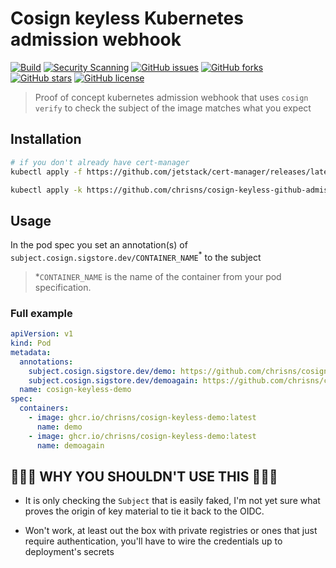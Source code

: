 # Cosign keyless Kubernetes admission webhook

[![Build](https://github.com/chrisns/cosign-keyless-github-admission-webhook/actions/workflows/ci.yml/badge.svg)](https://github.com/chrisns/cosign-keyless-github-admission-webhook/actions/workflows/ci.yml)
[![Security Scanning](https://github.com/chrisns/cosign-keyless-github-admission-webhook/actions/workflows/security.yml/badge.svg)](https://github.com/chrisns/cosign-keyless-github-admission-webhook/actions/workflows/security.yml)
[![GitHub issues](https://img.shields.io/github/issues/chrisns/cosign-keyless-github-admission-webhook.svg)](https://github.com/chrisns/cosign-keyless-github-admission-webhook/issues)
[![GitHub forks](https://img.shields.io/github/forks/chrisns/cosign-keyless-github-admission-webhook.svg)](https://github.com/chrisns/cosign-keyless-github-admission-webhook/network)
[![GitHub stars](https://img.shields.io/github/stars/chrisns/cosign-keyless-github-admission-webhook.svg)](https://github.com/chrisns/cosign-keyless-github-admission-webhook/stargazers)
[![GitHub license](https://img.shields.io/badge/license-MIT-blue.svg)](https://raw.githubusercontent.com/chrisns/cosign-keyless-github-admission-webhook/main/LICENSE)

> Proof of concept kubernetes admission webhook that uses `cosign verify` to check the subject of the image matches what you expect

## Installation

```bash
# if you don't already have cert-manager
kubectl apply -f https://github.com/jetstack/cert-manager/releases/latest/download/cert-manager.yaml

kubectl apply -k https://github.com/chrisns/cosign-keyless-github-admission-webhook
```

## Usage

In the pod spec you set an annotation(s) of `subject.cosign.sigstore.dev/CONTAINER_NAME`<sup>\*</sup> to the subject

> \*`CONTAINER_NAME` is the name of the container from your pod specification.

### Full example

```yaml
apiVersion: v1
kind: Pod
metadata:
  annotations:
    subject.cosign.sigstore.dev/demo: https://github.com/chrisns/cosign-keyless-demo/.github/workflows/ci.yml@refs/heads/main
    subject.cosign.sigstore.dev/demoagain: https://github.com/chrisns/cosign-keyless-demo/.github/workflows/ci.yml@refs/heads/main
  name: cosign-keyless-demo
spec:
  containers:
    - image: ghcr.io/chrisns/cosign-keyless-demo:latest
      name: demo
    - image: ghcr.io/chrisns/cosign-keyless-demo:latest
      name: demoagain
```

## 🚨🚨🚨 WHY YOU SHOULDN'T USE THIS 🚨🚨🚨

- It is only checking the `Subject` that is easily faked, I'm not yet sure what proves the origin of key material to tie it back to the OIDC.

- Won't work, at least out the box with private registries or ones that just require authentication, you'll have to wire the credentials up to deployment's secrets
